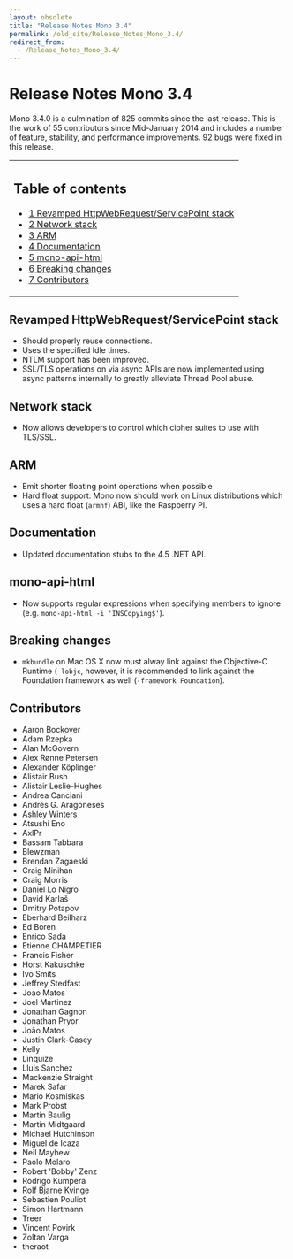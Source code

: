 ```yaml
---
layout: obsolete
title: "Release Notes Mono 3.4"
permalink: /old_site/Release_Notes_Mono_3.4/
redirect_from:
  - /Release_Notes_Mono_3.4/
---
```


Release Notes Mono 3.4
======================

Mono 3.4.0 is a culmination of 825 commits since the last release. This is the work of 55 contributors since Mid-January 2014 and includes a number of feature, stability, and performance improvements. 92 bugs were fixed in this release.

<table>
<col width="100%" />
<tbody>
<tr class="odd">
<td align="left"><h2>Table of contents</h2>
<ul>
<li><a href="#Revamped_HttpWebRequest.2FServicePoint_stack">1 Revamped HttpWebRequest/ServicePoint stack</a></li>
<li><a href="#Network_stack">2 Network stack</a></li>
<li><a href="#ARM">3 ARM</a></li>
<li><a href="#Documentation">4 Documentation</a></li>
<li><a href="#mono-api-html">5 mono-api-html</a></li>
<li><a href="#Breaking_changes">6 Breaking changes</a></li>
<li><a href="#Contributors">7 Contributors</a></li>
</ul></td>
</tr>
</tbody>
</table>

Revamped HttpWebRequest/ServicePoint stack
------------------------------------------

-   Should properly reuse connections.
-   Uses the specified Idle times.
-   NTLM support has been improved.
-   SSL/TLS operations on via async APIs are now implemented using async patterns internally to greatly alleviate Thread Pool abuse.

Network stack
-------------

-   Now allows developers to control which cipher suites to use with TLS/SSL.

ARM
---

-   Emit shorter floating point operations when possible
-   Hard float support: Mono now should work on Linux distributions which uses a hard float (`armhf`) ABI, like the Raspberry PI.

Documentation
-------------

-   Updated documentation stubs to the 4.5 .NET API.

mono-api-html
-------------

-   Now supports regular expressions when specifying members to ignore (e.g. `mono-api-html -i 'INSCopying$'`).

Breaking changes
----------------

-   `mkbundle` on Mac OS X now must alway link against the Objective-C Runtime (`-lobjc`, however, it is recommended to link against the Foundation framework as well (`-framework Foundation`).

Contributors
------------

-   Aaron Bockover
-   Adam Rzepka
-   Alan McGovern
-   Alex Rønne Petersen
-   Alexander Köplinger
-   Alistair Bush
-   Alistair Leslie-Hughes
-   Andrea Canciani
-   Andrés G. Aragoneses
-   Ashley Winters
-   Atsushi Eno
-   AxlPr
-   Bassam Tabbara
-   Blewzman
-   Brendan Zagaeski
-   Craig Minihan
-   Craig Morris
-   Daniel Lo Nigro
-   David Karlaš
-   Dmitry Potapov
-   Eberhard Beilharz
-   Ed Boren
-   Enrico Sada
-   Etienne CHAMPETIER
-   Francis Fisher
-   Horst Kakuschke
-   Ivo Smits
-   Jeffrey Stedfast
-   Joao Matos
-   Joel Martinez
-   Jonathan Gagnon
-   Jonathan Pryor
-   João Matos
-   Justin Clark-Casey
-   Kelly
-   Linquize
-   Lluis Sanchez
-   Mackenzie Straight
-   Marek Safar
-   Mario Kosmiskas
-   Mark Probst
-   Martin Baulig
-   Martin Midtgaard
-   Michael Hutchinson
-   Miguel de Icaza
-   Neil Mayhew
-   Paolo Molaro
-   Robert 'Bobby' Zenz
-   Rodrigo Kumpera
-   Rolf Bjarne Kvinge
-   Sebastien Pouliot
-   Simon Hartmann
-   Treer
-   Vincent Povirk
-   Zoltan Varga
-   theraot


